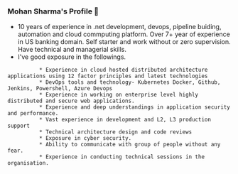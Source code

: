 ### Mohan Sharma's Profile 👋


<!--**mohan023/mohan023** is a ✨ _special_ ✨ repository because its `README.md` (this file) appears on your GitHub profile.

Here are some ideas to get you started:-->

- 10 years of experience in .net development, devops, pipeline buiding, automation and cloud commputing platform. Over 7+ year of experience in US banking domain. Self starter and work without or zero supervision. Have technical and managerial skills.
- I've good exposure in the followings.<br>
```       * Good exposure and understandings of Azure and multicloud PaaS like PCF and Red Hat OpenShift.
          * Experience in cloud hosted distributed architecture applications using 12 factor principles and latest technologies
          * DevOps tools and technology- Kubernetes Docker, Github, Jenkins, Powershell, Azure Devops 
          * Experience in working on enterprise level highly distributed and secure web applications. 
          * Experience and deep understandings in application security and performance.
          * Vast experience in development and L2, L3 production support
          * Technical architecture design and code reviews
          * Exposure in cyber security.
          * Ability to communicate with group of people without any fear.
          * Experience in conducting technical sessions in the organisation.

          
 ```       

<!---- 👯 I’m looking to collaborate on ...
- 🤔 I’m looking for help with ...
 💬 Ask me about ...
- 📫 How to reach me: 
- 😄 Pronouns: ...
- ⚡ Fun fact: ...-->
